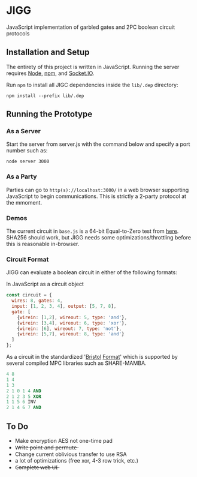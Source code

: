 # JIGG
 JavaScript implementation of garbled gates and 2PC boolean circuit  protocols

 ## Installation and Setup

 The entirety of this project is written in JavaScript.  Running the server requires [Node](https://nodejs.org/en/), [npm](https://www.npmjs.com/), and [Socket.IO](https://socket.io/).

 Run `npm` to install all JIGC dependencies inside the `lib/.dep` directory:
 ```shell
 npm install --prefix lib/.dep
 ```

 ## Running the Prototype

 ### As a Server
 Start the server from server.js with the command below and specify a port number such as:
 ```shell
 node server 3000
 ```

 ### As a Party
 Parties can go to `http(s)://localhost:3000/` in a web browser supporting JavaScript to begin communications.  This is strictly a 2-party protocol at the mmoment.
 
 ### Demos
 The current circuit in `base.js` is a 64-bit Equal-to-Zero test from [here](https://homes.esat.kuleuven.be/~nsmart/MPC/).  SHA256 should work, but JIGG needs some optimizations/throttling before this is reasonable in-browser.
 
 ### Circuit Format
 JIGG can evaluate a boolean circuit in either of the following formats:

In JavaScript as a circuit object
```javascript
const circuit = {
  wires: 8, gates: 4,
  input: [1, 2, 3, 4], output: [5, 7, 8],
  gate: [
    {wirein: [1,2], wireout: 5, type: 'and'},
    {wirein: [3,4], wireout: 6, type: 'xor'},
    {wirein: [6], wireout: 7, type: 'not'},
    {wirein: [5,7], wireout: 8, type: 'and'}
  ]
};
```

As a circuit in the standardized '[Bristol](https://homes.esat.kuleuven.be/~nsmart/MPC/) [Format](https://homes.esat.kuleuven.be/~nsmart/MPC/old-circuits.html)' which is supported by several compiled MPC libraries such as SHARE-MAMBA.
```ada
4 8
1 4
1 3
2 1 0 1 4 AND
2 1 2 3 5 XOR
1 1 5 6 INV
2 1 4 6 7 AND
```

## To Do
 - Make encryption AES not one-time pad
 - W̶r̶i̶t̶e̶ ̶p̶o̶i̶n̶t̶-̶a̶n̶d̶-̶p̶e̶r̶m̶u̶t̶e̶
 - Change current oblivious transfer to use RSA
 - a lot of optimizations (free xor, 4-3 row trick, etc.)
 - C̶o̶m̶p̶l̶e̶t̶e̶ ̶w̶e̶b̶ ̶U̶I̶
